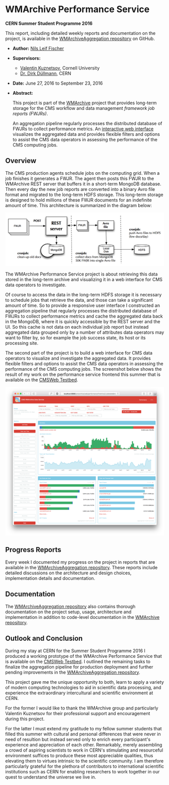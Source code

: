 # WMArchive Performance Service

**CERN Summer Student Programme 2016**

This report, including detailed weekly reports and documentation on the project, is available in the [WMArchiveAggregation repository](https://github.com/knly/WMArchiveAggregation) on GitHub.

- **Author:** [Nils Leif Fischer](https://github.com/knly/)
- **Supervisors:**
  - [Valentin Kuznetsov](http://www.lns.cornell.edu/~vk/contacts.html), Cornell University
  - [Dr. Dirk Düllmann](https://dirkduellmann.com), CERN
- **Date:** June 27, 2016 to September 23, 2016
- **Abstract:**

  This project is part of the [WMArchive](https://github.com/dmwm/WMArchive) project that provides long-term storage for the CMS workflow and data management _framework job reports (FWJRs)_.

  An aggregation pipeline regularly processes the distributed database of FWJRs to collect performance metrics. An [interactive web interface](https://cmsweb.cern.ch/wmarchive/web/performance) visualizes the aggregated data and provides flexible filters and options to assist the CMS data operators in assessing the performance of the CMS computing jobs.


## Overview

The CMS production agents schedule jobs on the computing grid. When a job finishes it generates a FWJR. The agent then posts this FWJR to the WMArchive REST server that buffers it in a short-term MongoDB database. Then every day the new job reports are converted into a binary Avro file format and migrated to the long-term HDFS storage. This long-term storage is designed to hold millions of these FWJR documents for an indefinite amount of time. This architecture is summarized in the diagram below:

![WMArchive architecture](images/presentation/wmarchive-architecture.png)

The WMArchive Performance Service project is about retrieving this data stored in the long-term archive and visualizing it in a web interface for CMS data operators to investigate.

Of course to access the data in the long-term HDFS storage it is necessary to schedule jobs that retrieve the data, and those can take a significant amount of time. So to provide a responsive user interface I constructed an aggregation pipeline that regularly processes the distributed database of FWJRs to collect performance metrics and cache the aggregated data back in the MongoDB, where it is quickly accessible by the REST server and the UI. So this cache is not data on each individual job report but instead aggregated data grouped only by a number of attributes data operators may want to filter by, so for example the job success state, its host or its processing site.

The second part of the project is to build a web interface for CMS data operators to visualize and investigate the aggregated data. It provides flexible filters and options to assist the CMS data operators in assessing the performance of the CMS computing jobs. The screenshot below shows the result of my work on the performance service frontend this summer that is available on the [CMSWeb Testbed](https://cmsweb-testbed.cern.ch/wmarchive/web/performance).

![Overview](images/010/overview.png)


## Progress Reports

Every week I documented my progress on the project in reports that are available in the [WMArchiveAggregation repository](https://github.com/knly/WMArchiveAggregation). These reports include detailed discussions on the architecture and design choices, implementation details and documentation.


## Documentation

The [WMArchiveAggregation repository](https://github.com/knly/WMArchiveAggregation) also contains thorough documentation on the project setup, usage, architecture and implementation in addition to code-level documentation in the [WMArchive repository](https://github.com/dmwm/WMArchive).


## Outlook and Conclusion

During my stay at CERN for the Summer Student Programme 2016 I produced a working prototype of the WMArchive Performance Service that is available on the [CMSWeb Testbed](https://cmsweb-testbed.cern.ch/wmarchive/web/performance). I outlined the remaining tasks to finalize the aggregation pipeline for production deployment and further pending improvements in the [WMArchiveAggregation repository](https://github.com/knly/WMArchiveAggregation/blob/master/docs/pending-improvements.md).

This project gave me the unique opportunity to both, learn to apply a variety of modern computing technologies to aid in scientific data processing, and experience the extraordinary intercultural and scientific environment at CERN.

For the former I would like to thank the WMArchive group and particularly Valentin Kuznetsov for their professional support and encouragement during this project.

For the latter I must extend my gratitude to my fellow summer students that filled this summer with cultural and personal differences that were never in need of resultion but instead served only to enrich every participant's experience and appreciation of each other. Remarkably, merely assembling a crowd of aspiring scientists to work in CERN's stimulating and resourceful environment suffices to produce these most appreciable qualities, thus elevating them to virtues intrinsic to the scientific community. I am therefore particularly grateful for the plethora of contributors to international scientific institutions such as CERN for enabling researchers to work together in our quest to understand the universe we live in.
